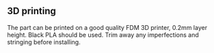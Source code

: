 
## 3D printing

The part can be printed on a good quality FDM 3D printer, 0.2mm layer height. Black PLA should be used.
Trim away any imperfections and stringing before installing.
